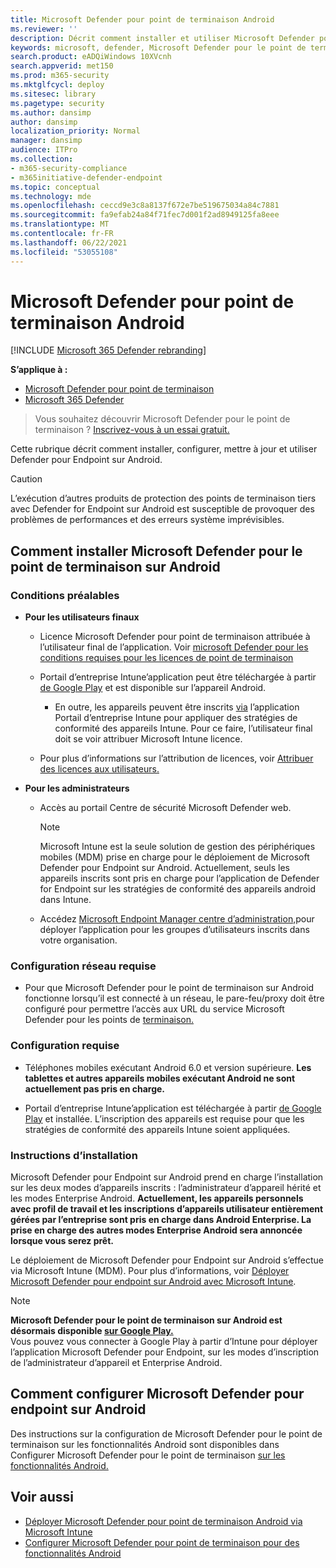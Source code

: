 ```yaml
---
title: Microsoft Defender pour point de terminaison Android
ms.reviewer: ''
description: Décrit comment installer et utiliser Microsoft Defender pour endpoint sur Android
keywords: microsoft, defender, Microsoft Defender pour le point de terminaison, android, installation, déployer, désinstaller, intune
search.product: eADQiWindows 10XVcnh
search.appverid: met150
ms.prod: m365-security
ms.mktglfcycl: deploy
ms.sitesec: library
ms.pagetype: security
ms.author: dansimp
author: dansimp
localization_priority: Normal
manager: dansimp
audience: ITPro
ms.collection:
- m365-security-compliance
- m365initiative-defender-endpoint
ms.topic: conceptual
ms.technology: mde
ms.openlocfilehash: ceccd9e3c8a8137f672e7be519675034a84c7881
ms.sourcegitcommit: fa9efab24a84f71fec7d001f2ad8949125fa8eee
ms.translationtype: MT
ms.contentlocale: fr-FR
ms.lasthandoff: 06/22/2021
ms.locfileid: "53055108"
---
```

# <a name="microsoft-defender-for-endpoint-on-android"></a>Microsoft Defender pour point de terminaison Android

[!INCLUDE [Microsoft 365 Defender rebranding](../../includes/microsoft-defender.md)]

**S’applique à :**
- [Microsoft Defender pour point de terminaison](https://go.microsoft.com/fwlink/p/?linkid=2154037)
- [Microsoft 365 Defender](https://go.microsoft.com/fwlink/?linkid=2118804)

> Vous souhaitez découvrir Microsoft Defender pour le point de terminaison ? [Inscrivez-vous à un essai gratuit.](https://www.microsoft.com/microsoft-365/windows/microsoft-defender-atp?ocid=docs-wdatp-exposedapis-abovefoldlink)

Cette rubrique décrit comment installer, configurer, mettre à jour et utiliser Defender pour Endpoint sur Android.

> [!CAUTION]
> L’exécution d’autres produits de protection des points de terminaison tiers avec Defender for Endpoint sur Android est susceptible de provoquer des problèmes de performances et des erreurs système imprévisibles.


## <a name="how-to-install-microsoft-defender-for-endpoint-on-android"></a>Comment installer Microsoft Defender pour le point de terminaison sur Android

### <a name="prerequisites"></a>Conditions préalables

-   **Pour les utilisateurs finaux**

    -   Licence Microsoft Defender pour point de terminaison attribuée à l’utilisateur final de l’application. Voir [microsoft Defender pour les conditions requises pour les licences de point de terminaison](/microsoft-365/security/defender-endpoint/minimum-requirements#licensing-requirements)

    -   Portail d’entreprise Intune’application peut être téléchargée à partir [de Google Play](https://play.google.com/store/apps/details?id=com.microsoft.windowsintune.companyportal) et est disponible sur l’appareil Android.

        -   En outre, les appareils peuvent être inscrits [via](/mem/intune/user-help/enroll-device-android-company-portal) l’application Portail d’entreprise Intune pour appliquer des stratégies de conformité des appareils Intune. Pour ce faire, l’utilisateur final doit se voir attribuer Microsoft Intune licence.

    -   Pour plus d’informations sur l’attribution de licences, voir [Attribuer des licences aux utilisateurs.](/azure/active-directory/users-groups-roles/licensing-groups-assign)
        

-   **Pour les administrateurs**

    -   Accès au portail Centre de sécurité Microsoft Defender web.

        > [!NOTE]
        > Microsoft Intune est la seule solution de gestion des périphériques mobiles (MDM) prise en charge pour le déploiement de Microsoft Defender pour Endpoint sur Android. Actuellement, seuls les appareils inscrits sont pris en charge pour l’application de Defender for Endpoint sur les stratégies de conformité des appareils android dans Intune. 

    -   Accédez [Microsoft Endpoint Manager centre d’administration,](https://go.microsoft.com/fwlink/?linkid=2109431)pour déployer l’application pour les groupes d’utilisateurs inscrits dans votre organisation.
        
### <a name="network-requirements"></a>Configuration réseau requise

- Pour que Microsoft Defender pour le point de terminaison sur Android fonctionne lorsqu’il est connecté à un réseau, le pare-feu/proxy doit être configuré pour permettre l’accès aux URL du service Microsoft Defender pour les points de [terminaison.](configure-proxy-internet.md#enable-access-to-microsoft-defender-for-endpoint-service-urls-in-the-proxy-server)

### <a name="system-requirements"></a>Configuration requise

-   Téléphones mobiles exécutant Android 6.0 et version supérieure. **Les tablettes et autres appareils mobiles exécutant Android ne sont actuellement pas pris en charge.** 

-   Portail d’entreprise Intune’application est téléchargée à partir [de Google Play](https://play.google.com/store/apps/details?id=com.microsoft.windowsintune.companyportal) et installée. L’inscription des appareils est requise pour que les stratégies de conformité des appareils Intune soient appliquées.

### <a name="installation-instructions"></a>Instructions d’installation

Microsoft Defender pour Endpoint sur Android prend en charge l’installation sur les deux modes d’appareils inscrits : l’administrateur d’appareil hérité et les modes Enterprise Android.
**Actuellement, les appareils personnels avec profil de travail et les inscriptions d’appareils utilisateur entièrement gérées par l’entreprise sont pris en charge dans Android Enterprise. La prise en charge des autres modes Enterprise Android sera annoncée lorsque vous serez prêt.**

Le déploiement de Microsoft Defender pour Endpoint sur Android s’effectue via Microsoft Intune (MDM).
Pour plus d’informations, voir [Déployer Microsoft Defender pour endpoint sur Android avec Microsoft Intune](android-intune.md).


> [!NOTE]
> **Microsoft Defender pour le point de terminaison sur Android est désormais disponible [sur Google Play.](https://play.google.com/store/apps/details?id=com.microsoft.scmx)** <br> Vous pouvez vous connecter à Google Play à partir d’Intune pour déployer l’application Microsoft Defender pour Endpoint, sur les modes d’inscription de l’administrateur d’appareil et Enterprise Android. 

## <a name="how-to-configure-microsoft-defender-for-endpoint-on-android"></a>Comment configurer Microsoft Defender pour endpoint sur Android

Des instructions sur la configuration de Microsoft Defender pour le point de terminaison sur les fonctionnalités Android sont disponibles dans Configurer Microsoft Defender pour le point de terminaison [sur les fonctionnalités Android.](android-configure.md)



## <a name="related-topics"></a>Voir aussi
- [Déployer Microsoft Defender pour point de terminaison Android via Microsoft Intune](android-intune.md)
- [Configurer Microsoft Defender pour point de terminaison pour des fonctionnalités Android](android-configure.md)

